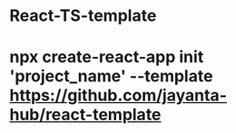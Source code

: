 # React-TS-template
# npx create-react-app init 'project_name' --template https://github.com/jayanta-hub/react-template
